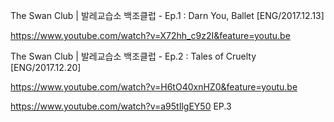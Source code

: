 The Swan Club | 발레교습소 백조클럽 - Ep.1 : Darn You, Ballet [ENG/2017.12.13]

https://www.youtube.com/watch?v=X72hh_c9z2I&feature=youtu.be

The Swan Club | 발레교습소 백조클럽 - Ep.2 : Tales of Cruelty [ENG/2017.12.20]

https://www.youtube.com/watch?v=H6tO40xnHZ0&feature=youtu.be

https://www.youtube.com/watch?v=a95tIlgEY50  EP.3


